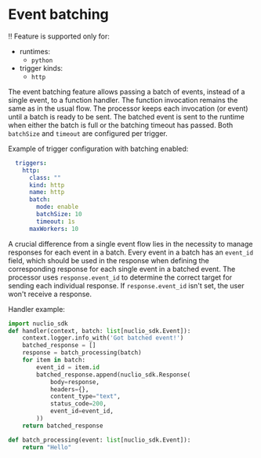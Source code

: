 # Event batching

:bangbang: Feature is supported only for:
* runtimes:
    * `python`
* trigger kinds:
    * `http`

The event batching feature allows passing a batch of events, instead of a single event, to a function handler.
The function invocation remains the same as in the usual flow. The processor keeps each invocation (or event) until 
a batch is ready to be sent. The batched event is sent to the runtime when either the batch is full or the batching
timeout has passed. Both `batchSize` and `timeout` are configured per trigger.

Example of trigger configuration with batching enabled:

```yaml
  triggers:
    http:
      class: ""
      kind: http
      name: http
      batch:
        mode: enable
        batchSize: 10
        timeout: 1s
      maxWorkers: 10
```

A crucial difference from a single event flow lies in the necessity to manage responses for each event in a batch. 
Every event in a batch has an `event_id` field, which should be used in the response when defining the corresponding response for each single event in a batched event.
The processor uses `response.event_id` to determine the correct target for sending each individual response.
If `response.event_id` isn't set, the user won't receive a response.

Handler example:

```python
import nuclio_sdk
def handler(context, batch: list[nuclio_sdk.Event]):
    context.logger.info_with('Got batched event!')
    batched_response = []
    response = batch_processing(batch)
    for item in batch:
        event_id = item.id
        batched_response.append(nuclio_sdk.Response(
            body=response,
            headers={},
            content_type="text",
            status_code=200,
            event_id=event_id,
        ))
    return batched_response

def batch_processing(event: list[nuclio_sdk.Event]):
    return "Hello"
```